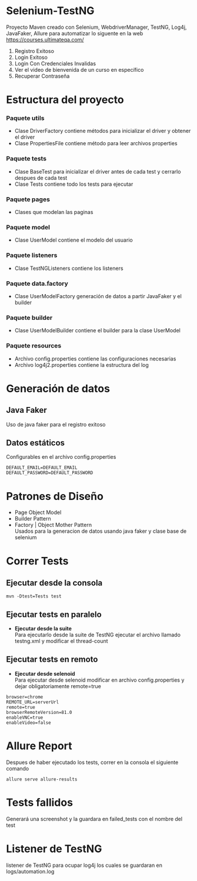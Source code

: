 # Selenium-TestNG
Proyecto Maven creado con Selenium, WebdriverManager, TestNG, Log4j, JavaFaker, Allure para automatizar lo siguente en la web https://courses.ultimateqa.com/
1. Registro Exitoso
2. Login Exitoso
3. Login Con Credenciales Invalidas
4. Ver el video de bienvenida de un curso en específico
5. Recuperar Contraseña
# Estructura del proyecto
### Paquete utils
- Clase DriverFactory contiene métodos para inicializar el driver y obtener el driver
- Clase PropertiesFile contiene método para leer archivos properties
### Paquete tests
- Clase BaseTest para inicializar el driver antes de cada test y cerrarlo despues de cada test
- Clase Tests contiene todo los tests para ejecutar
### Paquete pages
- Clases que modelan las paginas
### Paquete model
- Clase UserModel contiene el modelo del usuario
### Paquete listeners
- Clase TestNGListeners contiene los listeners
### Paquete data.factory
- Clase UserModelFactory generación de datos a partir JavaFaker y el builder
### Paquete builder
- Clase UserModelBuilder contiene el builder para la clase UserModel
### Paquete resources
- Archivo config.properties contiene las configuraciones necesarias
- Archivo log4j2.properties contiene la estructura del log
# Generación de datos
## Java Faker
Uso de java faker para el registro exitoso
## Datos estáticos
Configurables en el archivo config.properties
```
DEFAULT_EMAIL=DEFAULT_EMAIL
DEFAULT_PASSWORD=DEFAULT_PASSWORD
```
# Patrones de Diseño
- Page Object Model
- Builder Pattern
- Factory | Object Mother Pattern <br>
Usados para la generacion de datos usando java faker y clase base de selenium
# Correr Tests

## Ejecutar desde la consola
```
mvn -Dtest=Tests test
```
## Ejecutar tests en paralelo
- **Ejecutar desde la suite** <br>
Para ejecutarlo desde la suite de TestNG ejecutar el archivo llamado testng.xml y modificar el thread-count<br>
## Ejecutar tests en remoto
- **Ejecutar desde selenoid** <br>
Para ejecutar desde selenoid modificar en archivo config.properties y dejar obligatoriamente remote=true
```
browser=chrome
REMOTE_URL=serverUrl
remote=true
browserRemoteVersion=81.0
enableVNC=true
enableVideo=false
```
# Allure Report
Despues de haber ejecutado los tests, correr en la consola el siguiente comando
```
allure serve allure-results
```
# Tests fallidos
Generará una screenshot y la guardara en failed_tests con el nombre del test

# Listener de TestNG
listener de TestNG para ocupar log4j los cuales se guardaran en logs/automation.log
